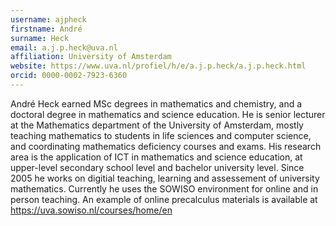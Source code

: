```yaml
---
username: ajpheck
firstname: André
surname: Heck
email: a.j.p.heck@uva.nl
affiliation: University of Amsterdam
website: https://www.uva.nl/profiel/h/e/a.j.p.heck/a.j.p.heck.html
orcid: 0000-0002-7923-6360
---
```

André Heck earned MSc degrees in mathematics and chemistry, and a doctoral degree in mathematics and science education. He is senior lecturer at the Mathematics department of the University of Amsterdam, mostly teaching mathematics to students in life sciences and computer science, and coordinating mathematics deficiency courses and exams. His research area is the application of ICT in mathematics and science education, at upper-level secondary school level and bachelor university level. Since 2005 he works on digitial teaching, learning and assessement of university mathematics. Currently he uses the SOWISO environment for online and in person teaching. An example of online precalculus materials is available at https://uva.sowiso.nl/courses/home/en
